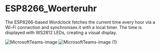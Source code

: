 # ESP8266_Woerteruhr
The ESP8266-based Wordclock fetches the current time every hour via a Wi-Fi connection and synchronises it with a local timer. The time is displayed with WS2812 LEDs, creating a visual display.

![MicrosoftTeams-image](https://github.com/camillemarius/ESP8266_Qlocktwo/assets/80516447/ef515343-18a8-43c5-8dea-e13fe758b37b)
![MicrosoftTeams-image (1)](https://github.com/camillemarius/ESP8266_Qlocktwo/assets/80516447/84d2c1ef-715f-4663-8b54-ed66eb4db8c4)
